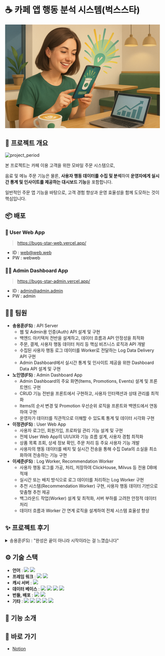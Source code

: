 # ☕️ 카페 앱 행동 분석 시스템(벅스스타)

<div align="center">
<img src="https://github.com/Bucks-Star/.github/blob/main/profile/profileimgs/image.png" alt="메인" width="800" />
</div>

## 📝 프로젝트 개요
![project_period](https://img.shields.io/badge/Project%20Period-2025--08--04%20~%202025--09--20-024d28)<br>

본 프로젝트는 카페 이용 고객을 위한 모바일 주문 시스템으로, 

음료 및 메뉴 주문 기능은 물론, **사용자 행동 데이터를 수집 및 분석**하여 **운영자에게 실시간 통계 및 인사이트를 제공하는 대시보드 기능**을 포함합니다. 

일반적인 주문 앱 기능을 바탕으로, 고객 경험 향상과 운영 효율성을 함께 도모하는 것이 핵심입니다.

## 📦 배포

### 📱 User Web App
> https://bugs-star-web.vercel.app/
  - ID : web@web.web
  - PW : webweb

### 👩‍💻 Admin Dashboard App
> https://bugs-star-admin.vercel.app/
  - ID : admin@admin.admin
  - PW : admin

## 💁🏻 팀원
  - **송용훈(FS)** : API Server
    - 웹 및 Admin용 인증(Auth) API 설계 및 구현
    - 백엔드 아키텍처 전반을 설계하고, 데이터 흐름과 API 안정성을 최적화
    - 주문, 결제, 사용자 행동 데이터 처리 등 핵심 비즈니스 로직과 API 개발
    - 수집된 사용자 행동 로그 데이터를 Worker로 전달하는 Log Data Delivery API 구현
    - Admin Dashboard에서 실시간 통계 및 인사이트 제공을 위한 Dashboard Data API 설계 및 구현
  - **노인영(FS)** : Admin Dashboard App
    - Admin Dashboard의 주요 화면(Items, Promotions, Events) 설계 및 프론트엔드 구현
    - CRUD 기능 전반을 프론트에서 구현하고, 사용자 인터랙션과 상태 관리를 최적화
    - Items의 순서 변경 및 Promotion 우선순위 로직을 프론트와 백엔드에서 연동하여 구현
    - 운영자가 데이터를 직관적으로 이해할 수 있도록 통계 및 데이터 시각화 구현
  - **이정관(FS)** : User Web App
    - 사용자 로그인, 회원가입, 프로파일 관리 기능 설계 및 구현
    - 전체 User Web App의 UI/UX와 기능 흐름 설계, 사용자 경험 최적화
    - 상품 목록 조회, 상세 정보 확인, 주문 처리 등 주요 사용자 기능 개발
    - 사용자의 행동 데이터를 배치 및 실시간 전송을 통해 수집 Data의 소실을 최소화하여 전송하는 기능 구현
  - **이세준(FS)** : Log Worker, Recommendation Worker
    - 사용자 행동 로그를 가공, 처리, 저장하여 ClickHouse, Milvus 등 전용 DB에 적재
    - 실시간 또는 배치 방식으로 로그 데이터를 처리하는 Log Worker 구현
    - 추천 시스템(Recommendation Worker) 구현, 사용자 행동 데이터 기반으로 맞춤형 추천 제공
    - 백그라운드 작업(Worker) 설계 및 최적화, 서버 부하를 고려한 안정적 데이터 처리
    - 데이터 흐름과 Worker 간 연계 로직을 설계하여 전체 시스템 효율성 향상

## ✨ 프로젝트 후기
<details>
  <summary>송용훈(FS) : "완성은 끝이 아니라 시작이라는 걸 느꼈습니다" </summary>
  <table>
  <tr>
    <td align="center" style="padding-right: 20px;">
      <img src="https://github.com/yonghun16/yonghun16/blob/main/images/profile.jpeg?raw=true" width="150" alt="대표 이미지" />
    </td>
    <td>
      <p>
        프로젝트를 끝내고 나니, 코드와 기능이 완성된 기쁨보다 아직 배우고 성장할 게 많다는 생각이 더 크게 다가왔습니다.<br />
        하나를 완성할 때마다 새로운 궁금증과 도전이 생기고, 그 과정에서 배움은 끝나지 않는다는 걸 깨달았습니다.<br /><br />
        이번 경험을 통해, 완성은 단지 다음 시작을 위한 발판이라는 걸 몸소 느낄 수 있었습니다.
      </p>
    </td>
  </tr>
</table>
</details>




## ⚙️ 기술 스택
- **언어** : <!-- TypeScript --><a href="https://www.typescriptlang.org"><img src="https://img.shields.io/badge/TypeScript-3178C6?style=flat&logo=TypeScript&logoColor=white" /></a> <!-- JavaScript --><a href="https://www.ecma-international.org/"><img src="https://img.shields.io/badge/JavaScript-F7DF1E?style=flat&logo=JavaScript&logoColor=white" /></a>
- **프레임 워크** : <!-- Next.js --><a href="https://nextjs.org"><img src="https://img.shields.io/badge/Next.js-000000?style=flat&logo=Next.js&logoColor=white" /></a> <!-- Express.js --><a href="https://expressjs.com/"><img src="https://img.shields.io/badge/Express-000000?style=flat&logo=Express&logoColor=white" /></a>
- **캐시 서버** : <!-- Redis --><a href="https://redis.io"><img src="https://img.shields.io/badge/Redis-FF4438?style=flat&logo=Redis&logoColor=white" /></a>
- **데이터 베이스** : <!-- MongoDB --><a href="https://www.mongodb.com/"><img src="https://img.shields.io/badge/MongoDB-47A248?style=flat&logo=MongoDB&logoColor=white" /></a> <!-- mongoose --><a href="https://mongoosejs.com/"><img src="https://img.shields.io/badge/Mongoose-880000?style=flat&logo=Mongoose&logoColor=white" /></a> <!-- ClickHouse --><a href="https://clickhouse.com/"><img src="https://img.shields.io/badge/ClickHouse-FFCC01?style=flat&logo=ClickHouse&logoColor=white" /></a> <!-- milvus --><a href="https://milvus.io/ko"><img src="https://img.shields.io/badge/Milvus-00A1EA?style=flat&logo=Milvus&logoColor=white" /></a>
- **번들, 배포** : <!-- Turborepo --><a href="https://turborepo.com/"><img src="https://img.shields.io/badge/Turborepo-FF1E56?style=flat&logo=Turborepo&logoColor=white" /></a> <!-- OCI --><a href="https://www.oracle.com/cloud/"><img src="https://img.shields.io/badge/OCI-F80000?style=flat&logo=Oracle&logoColor=white" /></a> 
- **기타** : <!-- Zustand --><a href="https://zustand-demo.pmnd.rs/"><img src="https://img.shields.io/badge/Zustand-FF9551?style=flat&logo=Zustand&logoColor=white" /></a> <!-- React Router --><a href="https://reactrouter.com"><img src="https://img.shields.io/badge/React_Router-CA4245?style=flat&logo=React%20router&logoColor=white" /></a> <!-- React Query --><a href="https://tanstack.com/query/latest"><img src="https://img.shields.io/badge/React_Query-FF4154?style=flat&logo=React%20query&logoColor=white" /></a> <!-- React Hook Form --><a href="https://react-hook-form.com"><img src="https://img.shields.io/badge/React_Hook_Form-EC5990?style=flat&logo=React%20hook%20form&logoColor=white" /></a> <!-- Tailwind CSS --><a href="https://tailwindcss.com"><img src="https://img.shields.io/badge/Tailwind-06B6D4?style=flat&logo=tailwindcss&logoColor=white" /></a>


## 🧩 기능 소개

## 🔗 바로 가기
- [Notion](https://www.notion.so/2454a00d5d0580b3a9fbedf3a4cf9085)
